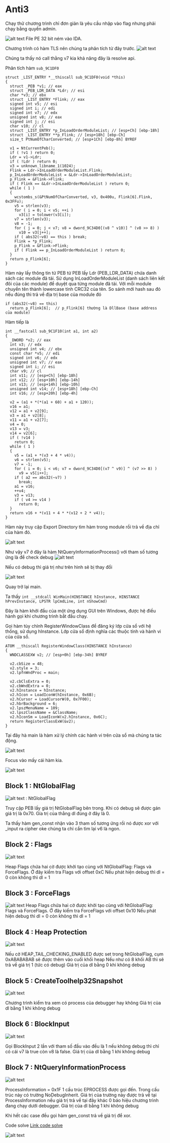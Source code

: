 # Anti3


Chạy thử chương trình chỉ đơn giản là yêu cầu nhập vào flag nhưng phải chạy bằng quyền admin.

![alt text](../img/41.png)
File PE 32 bit ném vào IDA.


Chương trình có hàm TLS nên chúng ta phân tích từ đây trước.
![alt text](../img/42.png)

Chúng ta thấy nó call thằng v7 kia khả năng đây là resolve api.


Phân tích hàm ```sub_9C1DF0```

```
struct _LIST_ENTRY *__thiscall sub_9C1DF0(void *this)
{
  struct _PEB *v1; // eax
  struct _PEB_LDR_DATA *Ldr; // esi
  char *v3; // ebx
  struct _LIST_ENTRY *Flink; // eax
  signed int v5; // esi
  signed int i; // edi
  signed int v7; // edx
  unsigned int v8; // eax
  signed int j; // esi
  char v10; // cl
  struct _LIST_ENTRY *p_InLoadOrderModuleList; // [esp+Ch] [ebp-18h]
  struct _LIST_ENTRY **p_Flink; // [esp+18h] [ebp-Ch]
  size_t PtNumOfCharConverted; // [esp+1Ch] [ebp-8h] BYREF

  v1 = NtCurrentPeb();
  if ( !v1 ) return 0;
  Ldr = v1->Ldr;
  if ( !Ldr ) return 0;
  v3 = unknown_libname_1(1024);
  Flink = Ldr->InLoadOrderModuleList.Flink;
  p_InLoadOrderModuleList = &Ldr->InLoadOrderModuleList;
  p_Flink = &Flink->Flink;
  if ( Flink == &Ldr->InLoadOrderModuleList ) return 0;
  while ( 1 )
  {
    wcstombs_s(&PtNumOfCharConverted, v3, 0x400u, Flink[6].Flink, 0x3FFu);
    v5 = strlen(v3);
    for ( i = 0; i < v5; ++i )
      v3[i] = tolower(v3[i]);
    v7 = strlen(v3);
    v8 = -1;
    for ( j = 0; j < v7; v8 = dword_9C34D0[(v8 ^ v10)] ^ (v8 >> 8) )
      v10 = v3[j++];
    if ( abs32(~v8) == this ) break;
    Flink = *p_Flink;
    p_Flink = &Flink->Flink;
    if ( Flink == p_InLoadOrderModuleList ) return 0;
  }
  return p_Flink[6];
}
```
Hàm này lấy thông tin từ PEB từ PEB lấy Ldr (PEB_LDR_DATA) chứa danh sách các module đã tải.
Sử dụng InLoadOrderModuleList (danh sách liên kết đôi của các module) để duyệt qua từng module đã tải.
Với mỗi module chuyển tên thành lowercase tính CRC32 của tên.
So sánh mới hash sau đó nếu đúng thì trả về địa trị base của module đó


```
if (abs32(~v8) == this)
  return p_Flink[6];  // p_Flink[6] thường là DllBase (base address của module)

```


Hàm tiếp là 

```
int __fastcall sub_9C1F10(int a1, int a2)
{
  _DWORD *v2; // eax
  int v3; // edx
  unsigned int v4; // ebx
  const char *v5; // edi
  signed int v6; // edx
  unsigned int v7; // eax
  signed int i; // esi
  char v9; // cl
  int v11; // [esp+Ch] [ebp-18h]
  int v12; // [esp+10h] [ebp-14h]
  int v13; // [esp+14h] [ebp-10h]
  unsigned int v14; // [esp+18h] [ebp-Ch]
  int v16; // [esp+20h] [ebp-4h]

  v2 = (a1 + *(*(a1 + 60) + a1 + 120));
  v16 = a1;
  v12 = a1 + v2[9];
  v3 = a1 + v2[8];
  v11 = a1 + v2[7];
  v4 = 0;
  v13 = v3;
  v14 = v2[6];
  if ( !v14 )
    return 0;
  while ( 1 )
  {
    v5 = (a1 + *(v3 + 4 * v4));
    v6 = strlen(v5);
    v7 = -1;
    for ( i = 0; i < v6; v7 = dword_9C34D0[(v7 ^ v9)] ^ (v7 >> 8) )
      v9 = v5[i++];
    if ( a2 == abs32(~v7) )
      break;
    a1 = v16;
    ++v4;
    v3 = v13;
    if ( v4 >= v14 )
      return 0;
  }
  return v16 + *(v11 + 4 * *(v12 + 2 * v4));
}
```
Hàm này truy cập Export Directory tìm hàm trong module rồi trả về địa chỉ của hàm đó.

![alt text](../img/43.png)

Như vậy v7 ở đây là hàm NtQueryInformationProcess() với tham số tương ứng là để check debug
![alt text](../img/44.png)

Nếu có debug thì giá trị như trên hình sẽ bị thay đổi 

![alt text](../img/45.png)

Quay trở lại main.

Ta thấy 
```int __stdcall WinMain(HINSTANCE hInstance, HINSTANCE hPrevInstance, LPSTR lpCmdLine, int nShowCmd)```

Đây là hàm khởi đầu của một ứng dụng GUI trên Windows, được hệ điều hành gọi khi chương trình bắt đầu chạy.

Gọi hàm tùy chỉnh RegisterWindowClass để đăng ký lớp cửa sổ với hệ thống, sử dụng hInstance. Lớp cửa sổ định nghĩa các thuộc tính và hành vi của cửa sổ.

```
ATOM __thiscall RegisterWindowClass(HINSTANCE hInstance)
{
  WNDCLASSEXW v2; // [esp+0h] [ebp-34h] BYREF

  v2.cbSize = 48;
  v2.style = 3;
  v2.lpfnWndProc = main;

  v2.cbClsExtra = 0;
  v2.cbWndExtra = 0;
  v2.hInstance = hInstance;
  v2.hIcon = LoadIconW(hInstance, 0x6B);
  v2.hCursor = LoadCursorW(0, 0x7F00);
  v2.hbrBackground = 6;
  v2.lpszMenuName = 109;
  v2.lpszClassName = &ClassName;
  v2.hIconSm = LoadIconW(v2.hInstance, 0x6C);
  return RegisterClassExW(&v2);
}
```

Tại đây hà main là hàm xử lý chính các hành vi trên cửa sổ mà chúng ta tác động.

![alt text](../img/46.png)

Focus vào mấy cái hàm kia.

![alt text](../img/47.png)


## Block 1 : NtGlobalFlag

![alt text](../img/48.png) : NtGlobalFlag


Truy cập PEB lấy giá trị NtGlobalFlag bên trong. Khi có debug sẽ được gán giá trị là 0x70.
Gía trị của thằng dl đúng ở đây là 0.

Ta thấy hàm gen_const nhận vào 3 tham số tương ứng rồi nó được xor với _input ra cipher oke chúng ta chỉ cần tìm lại v6 là ngon.

## Block 2 : Flags

![alt text](../img/49.png) 

Heap Flags chứa hai cờ được khởi tạo cùng với NtGlobalFlag: Flags và ForceFlags.
Ở đây kiểm tra Flags với offset 0xC
Nếu phát hiện debug thì dl = 0 còn không thì dl = 1 

## Block 3 : ForceFlags

![alt text](../img/50.png)
Heap Flags chứa hai cờ được khởi tạo cùng với NtGlobalFlag: Flags và ForceFlags.
Ở đây kiểm tra ForceFlags với offset 0x10
Nếu phát hiện debug thì dl = 0 còn không thì dl = 1 

## Block 4 : Heap Protection

![alt text](../img/51.png)

Nếu cờ HEAP_TAIL_CHECKING_ENABLED được set trong NtGlobalFlag, cụm 0xABABABAB sẽ được thêm vào cuối khối heap
Nếu như có 8 khối AB thì sẽ trả về giá trị 1 (tức có debug)
Giá trị của dl bằng 0 khi không debug

## Block 5 : CreateToolhelp32Snapshot

![alt text](../img/52.png)

Chương trình kiểm tra xem có process của debugger hay không
Giá trị của dl bằng 1 khi không debug

## Block 6 : BlockInput

![alt text](../img/53.png)

Gọi BlockInput 2 lần với tham số đầu vào đều là 1 nếu không debug thì chỉ có cái v7 là true còn v8 là false.
Giá trị của dl bằng 1 khi không debug

## Block 7 : NtQueryInformationProcess 

![alt text](../img/54.png)

ProcessInformation = 0x1F 1 cấu trúc EPROCESS được gọi đến. Trong cấu trúc này có trường NoDebugInherit. Giá trị của trường này được trả về tại ProcessInformation nếu giá trị trả về tại đây khác 0 báo hiệu chương trình đang chạy dưới debugger.
Giá trị của dl bằng 1 khi không debug


Khi hết các case đều gọi hàm gen_const trả về giá trị để xor. 

Code solve 
[Link code solve](./main.cpp)

![alt text](../img/55.png)

